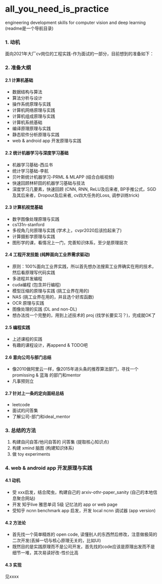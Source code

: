 # all_you_need_is_practice
engineering development skills for computer vision and deep learning (readme是一个导航目录)

### 1. 动机
面向2021年大厂cv岗位的工程实践-作为面试的一部分，目前想到的准备如下：

### 2. 准备大纲
#### 2.1 计算机基础
  - 数据结构与算法
  - 算法分析与设计
  - 操作系统原理与实践
  - 计算机网络原理与实践
  - 计算机组成原理与实践
  - 计算机系统基础
  - 编译原理原理与实践
  - 静态软件分析原理与实践
  - web & android app 开发原理与实践
#### 2.2 统计机器学习与深度学习基础
  - 机器学习基础-西瓜书
  - 统计学习基础-李航
  - 贝叶斯统计机器学习-PRML & MLAPP (结合白板视频)
  - 快速回顾林轩田的机器学习基础与技法
  - 深度学习几要素，快速回顾 (CNN, RNN, ReLU及后来者, BP手推公式，SGD及其后来者，Dropout及后来者, cv四大任务的Loss, 调参训练trick)
#### 2.3 计算机视觉基础
  - 数字图像处理原理与实践
  - cs131n-stanford
  - 多视角几何原理与实践 (学术上，cvpr2020后该捡起来了)
  - 计算摄影学原理与实践
  - 图形学的课，看情况上一门，完善知识体系，至少是原理层次
#### 2.4 工程开发技能 (纯粹面向工业界需求驱动)
  - 原则：100%面向工业界实践，所以首先想办法搜索工业界确实在用的技术，然后看原理写代码实践 
  - 多进程并发编程
  - cuda编程 (包含并行编程)
  - 模型压缩的原理与实践 (挑工业界在用的)
  - NAS (挑工业界在用的，并且选个好库函数)
  - OCR 原理与实践
  - 图像处理的实践 (DL and non-DL)
  - 想办法找一个完整的，用到上述技术的 proj (找学长要实习？)，完成就OK了
#### 2.5 编程实践
  - 上述课程的实践
  - 有趣的课程设计，再append & TODO吧
#### 2.6 意向公司与部门总结
  - 像2010做阿里云一样，像2015年进头条的推荐算法部门，寻找一个 promissing & 蓝海 的部门和mentor
  - 凡事预则立
#### 2.7 针对上一条的定向面经总结
  - leetcode
  - 面试的问答集
  - 了解公司-部门和ideal_mentor

### 3. 总结的方法
1. 构建自问自答/他问自答的 问答集 (提取核心知识点)
2. 构建 xmind 脑图 (构建知识体系)
3. 做 toy experiments

### 4. web & android app 开发原理与实践
#### 4.1 动机
- 受 xxx启发，结合爬虫，构建自己的 arxiv-othr-paper_sanity (自己的本地信息聚合网站)
- 开发 知乎live 雅思单词 5级 记忆法的 app or web page
- 受知乎 ncnn benchmark app 启发，开发 local ncnn 调试器 (app version)
#### 4.2 方法论
- 首先找一个简单精炼的 open code, 读懂别人的东西然后修改，注意做极简的二次开发(丢掉一切与核心原理无关的，比如UI)
- 既然目的是实践原理而不是公司开发，首先找的code应该是原理出发而不是细节一堆，其次易读好改-性价比高
#### 4.3 实现
见xxxx

